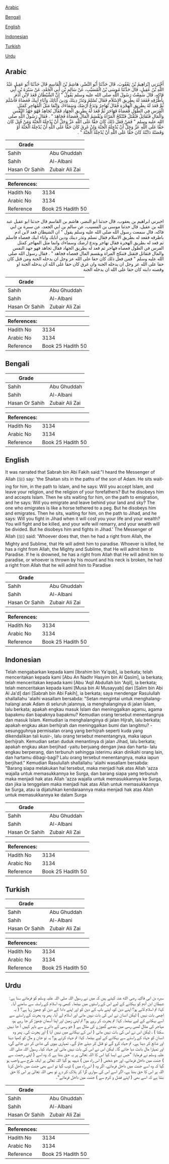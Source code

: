 [Arabic](#arabic)

[Bengali](#bengali)

[English](#english)

[Indonesian](#indonesian)

[Turkish](#turkish)

[Urdu](#urdu)

## Arabic


<div dir="rtl" lang="ar" style={{fontSize:'larger',backgroundColor:'#f8f9fa',padding:20}}>
أَخْبَرَنِي إِبْرَاهِيمُ بْنُ يَعْقُوبَ، قَالَ حَدَّثَنَا أَبُو النَّضْرِ، هَاشِمُ بْنُ الْقَاسِمِ قَالَ حَدَّثَنَا أَبُو عَقِيلٍ عَبْدُ اللَّهِ بْنُ عَقِيلٍ، قَالَ حَدَّثَنَا مُوسَى بْنُ الْمُسَيَّبِ، عَنْ سَالِمِ بْنِ أَبِي الْجَعْدِ، عَنْ سَبْرَةَ بْنِ أَبِي فَاكِهٍ، قَالَ سَمِعْتُ رَسُولَ اللَّهِ صلى الله عليه وسلم يَقُولُ ‏"‏ إِنَّ الشَّيْطَانَ قَعَدَ لاِبْنِ آدَمَ بِأَطْرُقِهِ فَقَعَدَ لَهُ بِطَرِيقِ الإِسْلاَمِ فَقَالَ تُسْلِمُ وَتَذَرُ دِينَكَ وَدِينَ آبَائِكَ وَآبَاءِ أَبِيكَ فَعَصَاهُ فَأَسْلَمَ ثُمَّ قَعَدَ لَهُ بِطَرِيقِ الْهِجْرَةِ فَقَالَ تُهَاجِرُ وَتَدَعُ أَرْضَكَ وَسَمَاءَكَ وَإِنَّمَا مَثَلُ الْمُهَاجِرِ كَمَثَلِ الْفَرَسِ فِي الطِّوَلِ فَعَصَاهُ فَهَاجَرَ ثُمَّ قَعَدَ لَهُ بِطَرِيقِ الْجِهَادِ فَقَالَ تُجَاهِدُ فَهُوَ جَهْدُ النَّفْسِ وَالْمَالِ فَتُقَاتِلُ فَتُقْتَلُ فَتُنْكَحُ الْمَرْأَةُ وَيُقْسَمُ الْمَالُ فَعَصَاهُ فَجَاهَدَ ‏"‏ ‏.‏ فَقَالَ رَسُولُ اللَّهِ صلى الله عليه وسلم ‏"‏ فَمَنْ فَعَلَ ذَلِكَ كَانَ حَقًّا عَلَى اللَّهِ عَزَّ وَجَلَّ أَنْ يُدْخِلَهُ الْجَنَّةَ وَمَنْ قُتِلَ كَانَ حَقًّا عَلَى اللَّهِ عَزَّ وَجَلَّ أَنْ يُدْخِلَهُ الْجَنَّةَ وَإِنْ غَرِقَ كَانَ حَقًّا عَلَى اللَّهِ أَنْ يُدْخِلَهُ الْجَنَّةَ أَوْ وَقَصَتْهُ دَابَّتُهُ كَانَ حَقًّا عَلَى اللَّهِ أَنْ يُدْخِلَهُ الْجَنَّةَ ‏"‏ ‏.‏
</div>
<div style={{backgroundColor:'#f8f9fa',padding:20, marginBottom: 10}}><table> <thead> <tr> <th>Grade</th> <th></th> </tr> </thead> <tbody> <tr><td>Sahih</td><td>Abu Ghuddah</td></tr><tr><td>Sahih</td><td>Al-Albani</td></tr><tr><td>Hasan Or Sahih</td><td>Zubair Ali Zai</td></tr></tbody></table><table> <thead> <tr> <th>References:</th> <th></th> </tr> </thead> <tbody><tr><td>Hadith No</td><td>3134</td></tr><tr><td>Arabic No</td><td>3134</td></tr><tr><td>Reference</td><td>Book 25 Hadith 50</td></tr></tbody></table></div>


<div dir="rtl" lang="ar" style={{fontSize:'larger',backgroundColor:'#f8f9fa',padding:20}}>
اخبرني ابراهيم بن يعقوب، قال حدثنا ابو النضر، هاشم بن القاسم قال حدثنا ابو عقيل عبد الله بن عقيل، قال حدثنا موسى بن المسيب، عن سالم بن ابي الجعد، عن سبرة بن ابي فاكه، قال سمعت رسول الله صلى الله عليه وسلم يقول " ان الشيطان قعد لابن ادم باطرقه فقعد له بطريق الاسلام فقال تسلم وتذر دينك ودين ابايك واباء ابيك فعصاه فاسلم ثم قعد له بطريق الهجرة فقال تهاجر وتدع ارضك وسماءك وانما مثل المهاجر كمثل الفرس في الطول فعصاه فهاجر ثم قعد له بطريق الجهاد فقال تجاهد فهو جهد النفس والمال فتقاتل فتقتل فتنكح المراة ويقسم المال فعصاه فجاهد " . فقال رسول الله صلى الله عليه وسلم " فمن فعل ذلك كان حقا على الله عز وجل ان يدخله الجنة ومن قتل كان حقا على الله عز وجل ان يدخله الجنة وان غرق كان حقا على الله ان يدخله الجنة او وقصته دابته كان حقا على الله ان يدخله الجنة
</div>
<div style={{backgroundColor:'#f8f9fa',padding:20, marginBottom: 10}}><table> <thead> <tr> <th>Grade</th> <th></th> </tr> </thead> <tbody> <tr><td>Sahih</td><td>Abu Ghuddah</td></tr><tr><td>Sahih</td><td>Al-Albani</td></tr><tr><td>Hasan Or Sahih</td><td>Zubair Ali Zai</td></tr></tbody></table><table> <thead> <tr> <th>References:</th> <th></th> </tr> </thead> <tbody><tr><td>Hadith No</td><td>3134</td></tr><tr><td>Arabic No</td><td>3134</td></tr><tr><td>Reference</td><td>Book 25 Hadith 50</td></tr></tbody></table></div>

## Bengali


<div dir="ltr" lang="bn" style={{fontSize:'larger',backgroundColor:'#f8f9fa',padding:20}}>

</div>
<div style={{backgroundColor:'#f8f9fa',padding:20, marginBottom: 10}}><table> <thead> <tr> <th>Grade</th> <th></th> </tr> </thead> <tbody> <tr><td>Sahih</td><td>Abu Ghuddah</td></tr><tr><td>Sahih</td><td>Al-Albani</td></tr><tr><td>Hasan Or Sahih</td><td>Zubair Ali Zai</td></tr></tbody></table><table> <thead> <tr> <th>References:</th> <th></th> </tr> </thead> <tbody><tr><td>Hadith No</td><td>3134</td></tr><tr><td>Arabic No</td><td>3134</td></tr><tr><td>Reference</td><td>Book 25 Hadith 50</td></tr></tbody></table></div>

## English


<div dir="ltr" lang="en" style={{fontSize:'larger',backgroundColor:'#f8f9fa',padding:20}}>
It was narrated that Sabrah bin Abi Fakih said:"I heard the Messenger of Allah (ﷺ) say: 'the Shaitan sits in the paths of the son of Adam. He sits waiting for him, in the path to Islam, and he says: Will you accept Islam, and leave your religion, and the religion of your forefathers? But he disobeys him and accepts Islam. Then he sits waiting for him, on the path to emigration, and he says: Will you emigrate and leave behind your land and sky? The one who emigrates is like a horse tethered to a peg. But he disobeys him and emigrates. Then he sits, waiting for him, on the path to Jihad, and he says: Will you fight in Jihad when it will cost you your life and your wealth? You will fight and be killed, and your wife will remarry, and your wealth will be divided. But he disobeys him and fights in Jihad.' The Messenger of Allah (ﷺ) said: 'Whoever does that, then he had a right from Allah, the Mighty and Sublime, that He will admit him to paradise. Whoever is killed, he has a right from Allah, the Mighty and Sublime, that He will admit him to Paradise. If he is drowned, he has a right from Allah that He will admit him to paradise, or whoever is thrown by his mount and his neck is broken, he had a right from Allah that he will admit him to Paradise
</div>
<div style={{backgroundColor:'#f8f9fa',padding:20, marginBottom: 10}}><table> <thead> <tr> <th>Grade</th> <th></th> </tr> </thead> <tbody> <tr><td>Sahih</td><td>Abu Ghuddah</td></tr><tr><td>Sahih</td><td>Al-Albani</td></tr><tr><td>Hasan Or Sahih</td><td>Zubair Ali Zai</td></tr></tbody></table><table> <thead> <tr> <th>References:</th> <th></th> </tr> </thead> <tbody><tr><td>Hadith No</td><td>3134</td></tr><tr><td>Arabic No</td><td>3134</td></tr><tr><td>Reference</td><td>Book 25 Hadith 50</td></tr></tbody></table></div>

## Indonesian


<div dir="ltr" lang="id" style={{fontSize:'larger',backgroundColor:'#f8f9fa',padding:20}}>
Telah mengabarkan kepada kami [Ibrahim bin Ya'qub], ia berkata; telah menceritakan kepada kami [Abu An Nadhr Hasyim bin Al Qasim], ia berkata; telah menceritakan kepada kami [Abu 'Aqil Abdullah bin 'Aqil], ia berkata; telah menceritakan kepada kami [Musa bin Al Musayyab] dari [Salim bin Abi Al Ja'd] dari [Sabrah bin Abi Fakih], ia berkata; saya mendengar Rasulullah shallallahu 'alaihi wasallam bersabda: "Setan mengintai untuk menghalang-halangi anak Adam di seluruh jalannya, ia menghalanginya di jalan Islam, lalu berkata; apakah engkau masuk Islam dan meninggalkan agamu, agama bapakmu dan bapaknya bapakmu? Kemudian orang tersebut menentangnya dan masuk Islam. Kemudian ia menghalanginya di jalan Hijrah, lalu berkata; apakah engkau akan berhijrah dan meninggalkan bumi dan langitmu? -sesungguhnya permisalan orang yang berhijrah seperti kuda yang dikendalikan tali kusir-, lalu orang tersebut menentangnya, maka iapun berhijrah. Kemudian setan duduk menantinya di jalan Jihad, lalu berkata; apakah engkau akan berjihad -yaitu berjuang dengan jiwa dan harta- lalu engkau berperang, dan terbunuh sehingga isterimu akan dinikahi orang lain, dan hartamu dibagi-bagi? Lalu orang tersebut menentangnya, maka iapun berjihad." Kemudian Rasulullah shallallahu 'alaihi wasallam bersabda: "Barang siapa melakukan hal tersebut, maka menjadi hak atas Allah 'azza wajalla untuk memasukkannya ke Surga, dan barang siapa yang terbunuh maka menjadi hak atas Allah 'azza wajalla untuk memasukkannya ke Surga, dan jika ia tenggelam maka menjadi hak atas Allah untuk memasukkannya ke Surga, atau ia dijatuhkan kendaraannya maka menjadi hak atas Allah untuk memasukkannya ke dalam Surga
</div>
<div style={{backgroundColor:'#f8f9fa',padding:20, marginBottom: 10}}><table> <thead> <tr> <th>Grade</th> <th></th> </tr> </thead> <tbody> <tr><td>Sahih</td><td>Abu Ghuddah</td></tr><tr><td>Sahih</td><td>Al-Albani</td></tr><tr><td>Hasan Or Sahih</td><td>Zubair Ali Zai</td></tr></tbody></table><table> <thead> <tr> <th>References:</th> <th></th> </tr> </thead> <tbody><tr><td>Hadith No</td><td>3134</td></tr><tr><td>Arabic No</td><td>3134</td></tr><tr><td>Reference</td><td>Book 25 Hadith 50</td></tr></tbody></table></div>

## Turkish


<div dir="ltr" lang="tr" style={{fontSize:'larger',backgroundColor:'#f8f9fa',padding:20}}>

</div>
<div style={{backgroundColor:'#f8f9fa',padding:20, marginBottom: 10}}><table> <thead> <tr> <th>Grade</th> <th></th> </tr> </thead> <tbody> <tr><td>Sahih</td><td>Abu Ghuddah</td></tr><tr><td>Sahih</td><td>Al-Albani</td></tr><tr><td>Hasan Or Sahih</td><td>Zubair Ali Zai</td></tr></tbody></table><table> <thead> <tr> <th>References:</th> <th></th> </tr> </thead> <tbody><tr><td>Hadith No</td><td>3134</td></tr><tr><td>Arabic No</td><td>3134</td></tr><tr><td>Reference</td><td>Book 25 Hadith 50</td></tr></tbody></table></div>

## Urdu


<div dir="rtl" lang="ur" style={{fontSize:'larger',backgroundColor:'#f8f9fa',padding:20}}>
سبرہ بن ابی فاکہہ رضی الله عنہ کہتے ہیں کہ میں نے رسول اللہ صلی اللہ علیہ وسلم کو فرماتے سنا ہے: شیطان ابن آدم کو بہکانے کے لیے اس کے راستوں میں بیٹھا۔ کبھی وہ اسلام کے راستہ سے سامنے آیا۔ کہا: تم اسلام لاتے ہو؟ اپنے دین کو، اپنے باپ کے دین کو اور اپنے دادا کے دین کو چھوڑ رہا ہے؟ ( یہ اچھی بات نہیں ) لیکن انسان نے اس کی بات نہیں مانی اور اسلام لے آیا۔ پھر وہ ہجرت کے راستے سے اسے بہکانے کے لیے بیٹھا۔ کہا: تم ہجرت کر رہے ہو؟ تم اپنی زمین اور اپنا آسمان چھوڑ کر جا رہے ہو، مہاجر کی مثال لمبی رسی میں بندھے گھوڑے کی مثال ہے ( جو رسی کے دائرے سے باہر کہیں آ جا نہیں سکتا ) ، لیکن اس نے اس کی بات نہیں مانی ( اس کے بہکانے میں نہیں آیا ) اور ہجرت کی۔ پھر وہ انسان کو جہاد کے راستے سے بہکانے کے لیے بیٹھا۔ کہا: تم جہاد کرتے ہو؟ یہ تو جان و مال کو کھپا دینا اور ضائع کر دینا ہے۔ تم جہاد کرو گے تو قتل کر دیئے جاؤ گے۔ تمہاری بیوی کی شادی کر دی جائے گی، اور تمہارا مال بانٹ دیا جائے گا۔ لیکن اس نے اس کی بات نہیں مانی اور جہاد کیا۔ رسول اللہ صلی اللہ علیہ وسلم نے فرمایا: ”جس نے ایسا کیا اس کا اللہ تعالیٰ پر یہ حق بنتا ہے کہ وہ اسے ( اپنی رحمت سے ) جنت میں داخل فرمائے، اور جو شخص ( اس راہ میں ) شہید ہو گیا اللہ تعالیٰ پر ایک طرح سے واجب ہو گیا کہ وہ اسے جنت میں داخل فرمائے، اگر وہ ( اس راہ میں ) ڈوب گیا تو اسے بھی جنت میں داخل کرنا اللہ پر اس کا حق بنتا ہے، اگر اسے اس کی سواری گرا کر ہلاک کر دے تو بھی اللہ تعالیٰ پر اس کا حق بنتا ہے کہ اسے بھی ( اپنے فضل و کرم سے ) جنت میں داخل فرمائے“۔
</div>
<div style={{backgroundColor:'#f8f9fa',padding:20, marginBottom: 10}}><table> <thead> <tr> <th>Grade</th> <th></th> </tr> </thead> <tbody> <tr><td>Sahih</td><td>Abu Ghuddah</td></tr><tr><td>Sahih</td><td>Al-Albani</td></tr><tr><td>Hasan Or Sahih</td><td>Zubair Ali Zai</td></tr></tbody></table><table> <thead> <tr> <th>References:</th> <th></th> </tr> </thead> <tbody><tr><td>Hadith No</td><td>3134</td></tr><tr><td>Arabic No</td><td>3134</td></tr><tr><td>Reference</td><td>Book 25 Hadith 50</td></tr></tbody></table></div>